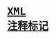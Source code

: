 # [<list>](list.md)
# [<remarks>](remarks.md)
# [<exception>](exception.md)
# [<include>](include.md)
# [<para>](para.md)
# [<returns>](returns.md)
# [<code>](code.md)
# [<example>](example.md)
# [<paramref>](paramref.md)
# [<summary>](summary.md)
# [<see>](see.md)
# [<param>](param.md)
# [<c>](c.md)
# [<seealso>](seealso.md)
# [XML 注释标记](recommended-xml-tags-for-documentation-comments.md)
# [<typeparam>](typeparam.md)
# [<permission>](permission.md)
# [<value>](value.md)
